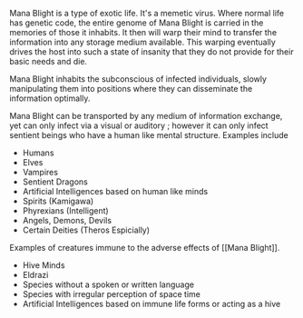 Mana Blight is a type of exotic life. It's a memetic virus. Where normal life has genetic code, the entire genome of Mana Blight is carried in the memories of those it inhabits. It then will warp their mind to transfer the information into any storage medium available. This warping eventually drives the host into such a state of insanity that they do not provide for their basic needs and die.

Mana Blight inhabits the subconscious of infected individuals, slowly manipulating them into positions where they can disseminate the information optimally.

Mana Blight can be transported by any medium of information exchange, yet can only infect via a visual or auditory ; however it can only infect sentient beings who have a human like mental structure.  Examples include

- Humans
- Elves
- Vampires
- Sentient Dragons
- Artificial Intelligences based on human like minds
- Spirits (Kamigawa)
- Phyrexians (Intelligent)
- Angels, Demons, Devils
- Certain Deities (Theros Espicially)

Examples of creatures immune to the adverse effects of [[Mana Blight]].

- Hive Minds
- Eldrazi
- Species without a spoken or written language
- Species with irregular perception of space time
- Artificial Intelligences based on immune life forms or acting as a hive